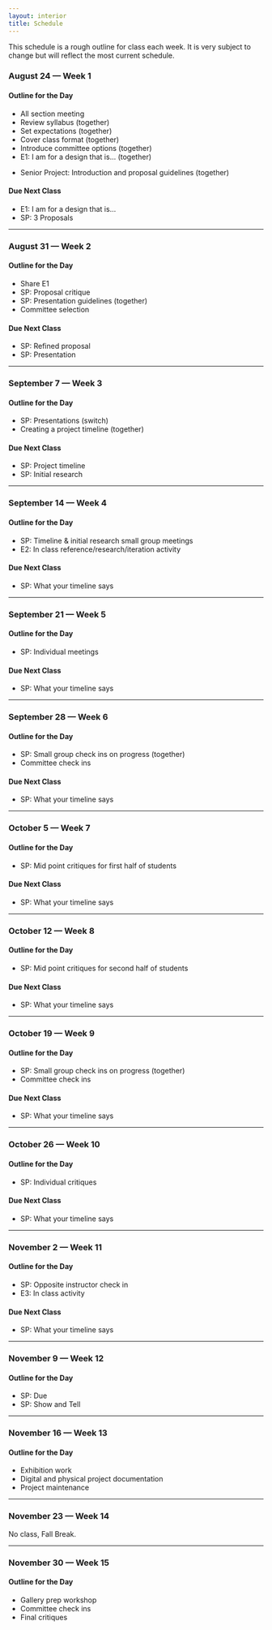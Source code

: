 ```yaml
---
layout: interior
title: Schedule
---
```


This schedule is a rough outline for class each week. It is very subject to change but will reflect the most current schedule.

### August 24 &mdash; Week 1
#### Outline for the Day
* All section meeting
* Review syllabus (together)
* Set expectations (together)
* Cover class format (together)
* Introduce committee options (together)
* E1: I am for a design that is... (together)
<!-- * E2: [Making a Plan]({{ site.baseurl }}/projects#e2) -->
* Senior Project: Introduction and proposal guidelines (together)
<!-- * E2: [Making a Plan]({{ site.baseurl }}/projects#e2) -->

#### Due Next Class
* E1: I am for a design that is...
* SP: 3 Proposals

---

### August 31 &mdash; Week 2
#### Outline for the Day
* Share E1
* SP: Proposal critique
* SP: Presentation guidelines (together)
* Committee selection

#### Due Next Class
* SP: Refined proposal
* SP: Presentation

---

### September 7 &mdash; Week 3
#### Outline for the Day
* SP: Presentations (switch)
* Creating a project timeline (together)

#### Due Next Class
* SP: Project timeline
* SP: Initial research

---

### September 14 &mdash; Week 4
#### Outline for the Day
* SP: Timeline &amp; initial research small group meetings
* E2: In class reference/research/iteration activity

#### Due Next Class
* SP: What your timeline says

---

### September 21 &mdash; Week 5
#### Outline for the Day
* SP: Individual meetings

#### Due Next Class
* SP: What your timeline says

---

### September 28 &mdash; Week 6
#### Outline for the Day
* SP: Small group check ins on progress (together)
* Committee check ins

#### Due Next Class
* SP: What your timeline says

---

### October 5 &mdash; Week 7
#### Outline for the Day
* SP: Mid point critiques for first half of students

#### Due Next Class
* SP: What your timeline says

---

### October 12 &mdash; Week 8
#### Outline for the Day
* SP: Mid point critiques for second half of students

#### Due Next Class
* SP: What your timeline says

---

### October 19 &mdash; Week 9
#### Outline for the Day
* SP: Small group check ins on progress (together)
* Committee check ins

#### Due Next Class
* SP: What your timeline says

---

### October 26 &mdash; Week 10
#### Outline for the Day
* SP: Individual critiques

#### Due Next Class
* SP: What your timeline says

---

### November 2 &mdash; Week 11
#### Outline for the Day
* SP: Opposite instructor check in
* E3: In class activity

#### Due Next Class
* SP: What your timeline says

---

### November 9 &mdash; Week 12
#### Outline for the Day
* SP: Due
* SP: Show and Tell

---

### November 16 &mdash; Week 13
#### Outline for the Day
* Exhibition work
* Digital and physical project documentation
* Project maintenance

---

### November 23 &mdash; Week 14
No class, Fall Break.

---

### November 30 &mdash; Week 15
#### Outline for the Day
* Gallery prep workshop
* Committee check ins
* Final critiques
